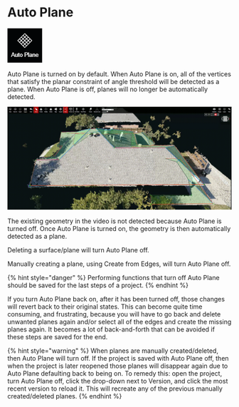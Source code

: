 # Auto Plane

![No hotkey available](../.gitbook/assets/auto-plane-button.png)

Auto Plane is turned on by default. When Auto Plane is on, all of the vertices that satisfy the planar constraint of angle threshold will be detected as a plane. When Auto Plane is off, planes will no longer be automatically detected.

![](../.gitbook/assets/auto-plane_proj18520_11_2018.gif)

The existing geometry in the video is not detected because Auto Plane is turned off. Once Auto Plane is turned on, the geometry is then automatically detected as a plane.

Deleting a surface/plane will turn Auto Plane off.

Manually creating a plane, using Create from Edges, will turn Auto Plane off. 

{% hint style="danger" %}
Performing functions that turn off Auto Plane should be saved for the last steps of a project.
{% endhint %}

If you turn Auto Plane back on, after it has been turned off, those changes will revert back to their original states. This can become quite time consuming, and frustrating, because you will have to go back and delete unwanted planes again and/or select all of the edges and create the missing planes again. It becomes a lot of back-and-forth that can be avoided if these steps are saved for the end.

{% hint style="warning" %}
When planes are manually created/deleted, then Auto Plane will turn off. If the project is saved with Auto Plane off, then when the project is later reopened those planes will disappear again due to Auto Plane defaulting back to being on. To remedy this: open the project, turn Auto Plane off, click the drop-down next to Version, and click the most recent version to reload it. This will recreate any of the previous manually created/deleted planes.
{% endhint %}

